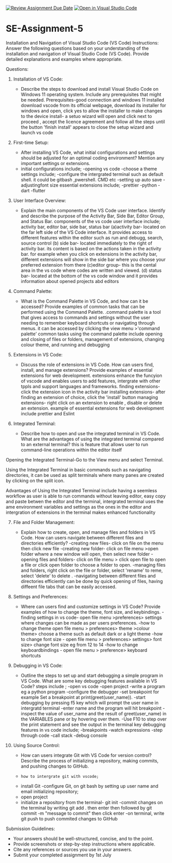 [![Review Assignment Due Date](https://classroom.github.com/assets/deadline-readme-button-22041afd0340ce965d47ae6ef1cefeee28c7c493a6346c4f15d667ab976d596c.svg)](https://classroom.github.com/a/XoLGRbHq)
[![Open in Visual Studio Code](https://classroom.github.com/assets/open-in-vscode-2e0aaae1b6195c2367325f4f02e2d04e9abb55f0b24a779b69b11b9e10269abc.svg)](https://classroom.github.com/online_ide?assignment_repo_id=15296657&assignment_repo_type=AssignmentRepo)
# SE-Assignment-5
Installation and Navigation of Visual Studio Code (VS Code)
 Instructions:
Answer the following questions based on your understanding of the installation and navigation of Visual Studio Code (VS Code). Provide detailed explanations and examples where appropriate.

 Questions:

1. Installation of VS Code:
   - Describe the steps to download and install Visual Studio Code on Windows 11 operating system. Include any prerequisites that might be needed.
   Prerequisites-good connection and windows 11 installed
   download vscode from its official webpage, download its installer for windows and open, click yes to allow the installer to make changes to the device
   install- a  setuo wizard will open and click next to proceed , accept the licence agreement and follow all the steps until the button 'finish install' appears to close the setup wizard and launch vs code


2. First-time Setup:
   - After installing VS Code, what initial configurations and settings should be adjusted for an optimal coding environment? Mention any important settings or extensions.
   - initial configurations include;
-opening vs code
-choose a theme
settings include;
-configure the intergrated terminal such as default shell. it could be gitbash ,pwershell. CMD etc
-setting up auto save
-adjustingfont size
essential extensions include;
-prettier
-python
-dart
-flutter


3. User Interface Overview:
   - Explain the main components of the VS Code user interface. Identify and describe the purpose of the Activity Bar, Side Bar, Editor Group, and Status Bar.
   components of the vs code user interface include; activity bar, editor bar, side bar, status bar
   (a)activity bar- located on the far left side of the VS Code interface. It provides access to different features within the editor such as run and debugg, search, source control 
   (b) side bar- located immediately to the right of activity bar. its content is based on the actions taken in the activity bar. for example when you click on extensions in the activity bar, different extensions will show in the side bar where you choose your preferred extension from there
   (c)editor group- this is the cental area in the vs code where codes are written and viewed.
   (d) status bar- located at the bottom of the vs code window and it provides information about opened projects abd editors


4. Command Palette:
   - What is the Command Palette in VS Code, and how can it be accessed? Provide examples of common tasks that can be performed using the Command Palette.
   .command palette is a tool that gives access to commands and settings without the user needing to remember keyboard shortcuts or navigating through menus.
   it can be accessed by clicking the view menu >'command palette'
   common tasks using the command palette include opening and closing of files or folders, management of extensions, changing colour theme, and running and debugging

5. Extensions in VS Code:
   - Discuss the role of extensions in VS Code. How can users find, install, and manage extensions? Provide examples of essential extensions for web development.
   extensions enhance the funcyion of vscode and enables users to add features, intergrate with other tppls and support languages and frameworks.
   finding extensions- click the extension icon in the activity bar 
   installing extensions- after finding an extension of choice, click the 'install' button
   managing extensions- right click on an extension to enable , disable or delete an extension.
   example of essential extensions for web development include prettier and Eslint

6. Integrated Terminal:
   - Describe how to open and use the integrated terminal in VS Code. What are the advantages of using the integrated terminal compared to an external terminal?
this is feature that allows user to run command-line operations within the editor itself

Opening the Integrated Terminal-Go to the View menu and select Terminal.

Using the Integrated Terminal in basic commands such as navigating directories, it can be used as split terminals where many panes are created by clicking on the split icon.

Advantages of Using the Integrated Terminal include having a seemless workflow as user is able to run commands without leaving editor, easy copy and paste betwen the editor and the terminal, intergrated terminal uses the ame environment variables and settings as the ones in the editor and intergration of extensions in the terminal makes enhanced functionality

7. File and Folder Management:
   - Explain how to create, open, and manage files and folders in VS Code. How can users navigate between different files and directories efficiently?
   -creating new files- click on file on the menu then click new file
   -creating new folder- click on file menu >open folder whwre a new window will open, then select new folder
   -opening files and folders- click on file menu > click open file to open a file or click open folder to choose a folder to open.
-managing files and folders, right click on the file or folder, select 'rename' to reme, select 'delete' to delete .
-navigating between different files and directories efficiently can be done by quick opening of files, having diffeent file tabs that can be easily accessed.


8. Settings and Preferences:
   - Where can users find and customize settings in VS Code? Provide examples of how to change the theme, font size, and keybindings.
-finding settings in vs code- open file menu >preferences> settings where changes can be made as per users preferences.
-how to change theme open file menu > preferences> theme >colour theme> choose a theme such as default dark or a light theme 
-how to change font size - open file menu > preferences> settings> font size>  change font size eg from 12 to 14 
-how to change keyboardbindings - open file menu > preference> keyboard shortcuts

9. Debugging in VS Code:
   - Outline the steps to set up and start debugging a simple program in VS Code. What are some key debugging features available in VS Code?
   steps include ;
   -open vs code
   -open project
   -write a program eg a python program
   -configure the debugger
   -set breakpoint for example Set a breakpoint at print(greet(user_name)).
   -start debugging by pressing f5 key which will prompt the user name in intergratd terminal
   -enter name and the program will hit breakpoint
   -inspect the value of user_name and the result of greet(user_name) in the VARIABLES pane or by hovering over them.
   -Use F10 to step over the print statement and see the output in the terminal
key debugging features in vs code include;
-breakpoints
-watch expressions
-step through code
-call stack
-debug console


10. Using Source Control:
    - How can users integrate Git with VS Code for version control? Describe the process of initializing a repository, making commits, and pushing changes to GitHub.
    -     how to intergrate git with vscode;
    - install Git
    -configure Git, on git bash by setting up user name and email 
    initializing repository;
    - open project
    - initialize a repository from the terminal- git init
    -commit changes on the terminal by writing git add . then enter then followed by git commit -m "message to commit" then click enter
    -on terminal, write git push to push commited changes to GitHub


 Submission Guidelines:
- Your answers should be well-structured, concise, and to the point.
- Provide screenshots or step-by-step instructions where applicable.
- Cite any references or sources you use in your answers.
- Submit your completed assignment by 1st July 


